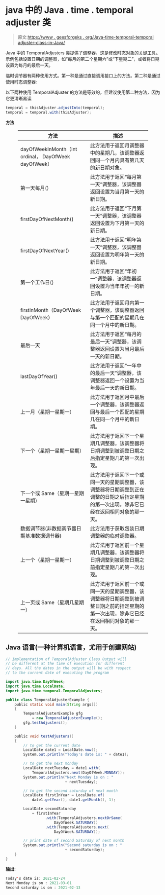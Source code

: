 # java 中的 Java . time . temporal adjuster 类

> 原文:[https://www . geesforgeks . org/Java-time-temporal-temporal adjuster-class-in-Java/](https://www.geeksforgeeks.org/java-time-temporal-temporaladjusters-class-in-java/)

Java 中的 TemporalAdjusters 类提供了调整器，这是修改时态对象的关键工具。示例包括设置日期的调整器，如“每月的第二个星期六”或“下星期二”，或者将日期设置为每月的最后一天。

临时调节器有两种使用方式。第一种是通过直接调用接口上的方法。第二种是通过使用时态调整器:

以下两种使用 TemporalAdjuster 的方法是等效的，但建议使用第二种方法，因为它更清晰易读

```java
temporal = thisAdjuster.adjustInto(temporal);
temporal = temporal.with(thisAdjuster);
```

**方法**

<figure class="table">

| **方法** | **描述** |
| --- | --- |
| dayOfWeekInMonth（int ordinal， DayOfWeek dayOfWeek） | 此方法用于返回月调整器中的星期几，该调整器返回同一个月内具有第几天的新日期对象。 |
| 第一天每月() | 此方法用于返回“每月第一天”调整器，该调整器返回设置为当月第一天的新日期。 |
| firstDayOfNextMonth() | 此方法用于返回“下月第一天”调整器，该调整器返回设置为下月第一天的新日期。 |
| firstDayOfNextYear() | 此方法用于返回“明年第一天”调整器，该调整器返回设置为明年第一天的新日期。 |
| 第一个工作日() | 此方法用于返回“年初一”调整器，该调整器返回设置为当年年初一的新日期。 |
| firstInMonth（DayOfWeek DayOfWeek） | 此方法用于返回月内第一个调整器，该调整器返回与第一个匹配的星期几在同一个月中的新日期。 |
| 最后一天 | 此方法用于返回“每月的最后一天”调整器，该调整器返回设置为当月最后一天的新日期。 |
| lastDayOfYear() | 此方法用于返回“一年中的最后一天”调整器，该调整器返回一个设置为当年最后一天的新日期。 |
| 上一月（星期一星期一） | 此方法用于返回月中最后一个调整器，该调整器返回与最后一个匹配的星期几在同一个月中的新日期。 |
| 下一个（星期一星期一星期） | 此方法用于返回下一个星期几调整器，该调整器将日期调整到被调整日期之后指定星期几的第一次出现。 |
| 下一个或 Same（星期一星期一星期） | 此方法用于返回下一个或同一天的星期调整器，该调整器将日期调整到正在调整的日期之后指定星期的第一次出现，除非它已经在返回相同对象的那一天。 |
| 数据调节器(非数据调节器<localdate>日期基准数据调节器)</localdate> | 此方法用于获取包装日期调整器的临时调整器。 |
| 上一个（星期一星期一） | 此方法用于返回前一个星期几调整器，该调整器将日期调整到被调整日期之前指定星期几的第一次出现。 |
| 上一页或 Same（星期几星期一） | 此方法用于返回前一个或同一天的星期调整器，该调整器将日期调整到被调整日期之前的指定星期的第一次出现，除非它已经在返回相同对象的那一天。 |

</figure>

## Java 语言(一种计算机语言，尤用于创建网站)

```java
// Implementation of TemporalAdjuster Class Output will
// be different at the time of execution for different
// days. All the dates in the output will be with respect
// to the current date of executing the program

import java.time.DayOfWeek;
import java.time.LocalDate;
import java.time.temporal.TemporalAdjusters;

public class TemporalAdjusterExample {
    public static void main(String args[])
    {
        TemporalAdjusterExample gfg
            = new TemporalAdjusterExample();
        gfg.testAdjusters();
    }

    public void testAdjusters()
    {
        // to get the current date
        LocalDate date1 = LocalDate.now();
        System.out.println("Today's date is: " + date1);

        // to get the next monday
        LocalDate nextTuesday = date1.with(
            TemporalAdjusters.next(DayOfWeek.MONDAY));
        System.out.println("Next Monday is on : "
                           + nextTuesday);

        // to get the second saturday of next month
        LocalDate firstInYear = LocalDate.of(
            date1.getYear(), date1.getMonth(), 1);

        LocalDate secondSaturday
            = firstInYear
                  .with(TemporalAdjusters.nextOrSame(
                      DayOfWeek.SATURDAY))
                  .with(TemporalAdjusters.next(
                      DayOfWeek.SATURDAY));

        // print date of second Saturday of next month
        System.out.println("Second saturday is on : "
                           + secondSaturday);
    }
}
```

**输出:**

```java
Today's date is: 2021-02-24
Next Monday is on : 2021-03-01
Second saturday is on : 2021-02-13
```